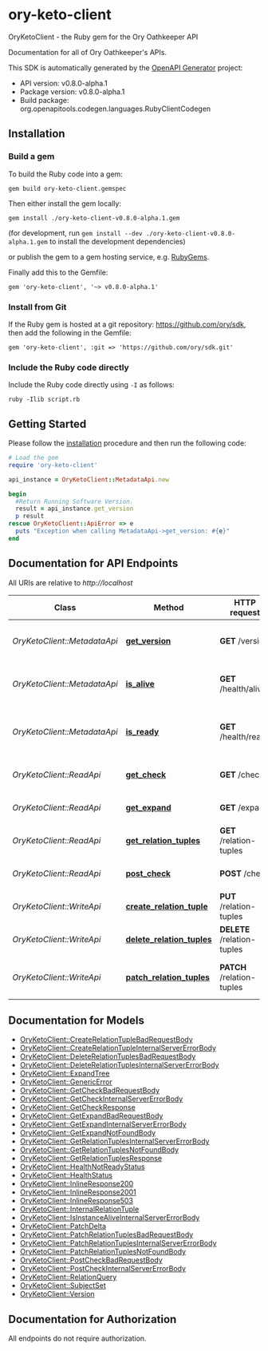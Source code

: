 # ory-keto-client

OryKetoClient - the Ruby gem for the Ory Oathkeeper API

Documentation for all of Ory Oathkeeper's APIs.


This SDK is automatically generated by the [OpenAPI Generator](https://openapi-generator.tech) project:

- API version: v0.8.0-alpha.1
- Package version: v0.8.0-alpha.1
- Build package: org.openapitools.codegen.languages.RubyClientCodegen

## Installation

### Build a gem

To build the Ruby code into a gem:

```shell
gem build ory-keto-client.gemspec
```

Then either install the gem locally:

```shell
gem install ./ory-keto-client-v0.8.0-alpha.1.gem
```

(for development, run `gem install --dev ./ory-keto-client-v0.8.0-alpha.1.gem` to install the development dependencies)

or publish the gem to a gem hosting service, e.g. [RubyGems](https://rubygems.org/).

Finally add this to the Gemfile:

    gem 'ory-keto-client', '~> v0.8.0-alpha.1'

### Install from Git

If the Ruby gem is hosted at a git repository: https://github.com/ory/sdk, then add the following in the Gemfile:

    gem 'ory-keto-client', :git => 'https://github.com/ory/sdk.git'

### Include the Ruby code directly

Include the Ruby code directly using `-I` as follows:

```shell
ruby -Ilib script.rb
```

## Getting Started

Please follow the [installation](#installation) procedure and then run the following code:

```ruby
# Load the gem
require 'ory-keto-client'

api_instance = OryKetoClient::MetadataApi.new

begin
  #Return Running Software Version.
  result = api_instance.get_version
  p result
rescue OryKetoClient::ApiError => e
  puts "Exception when calling MetadataApi->get_version: #{e}"
end

```

## Documentation for API Endpoints

All URIs are relative to *http://localhost*

Class | Method | HTTP request | Description
------------ | ------------- | ------------- | -------------
*OryKetoClient::MetadataApi* | [**get_version**](docs/MetadataApi.md#get_version) | **GET** /version | Return Running Software Version.
*OryKetoClient::MetadataApi* | [**is_alive**](docs/MetadataApi.md#is_alive) | **GET** /health/alive | Check HTTP Server Status
*OryKetoClient::MetadataApi* | [**is_ready**](docs/MetadataApi.md#is_ready) | **GET** /health/ready | Check HTTP Server and Database Status
*OryKetoClient::ReadApi* | [**get_check**](docs/ReadApi.md#get_check) | **GET** /check | Check a relation tuple
*OryKetoClient::ReadApi* | [**get_expand**](docs/ReadApi.md#get_expand) | **GET** /expand | Expand a Relation Tuple
*OryKetoClient::ReadApi* | [**get_relation_tuples**](docs/ReadApi.md#get_relation_tuples) | **GET** /relation-tuples | Query relation tuples
*OryKetoClient::ReadApi* | [**post_check**](docs/ReadApi.md#post_check) | **POST** /check | Check a relation tuple
*OryKetoClient::WriteApi* | [**create_relation_tuple**](docs/WriteApi.md#create_relation_tuple) | **PUT** /relation-tuples | Create a Relation Tuple
*OryKetoClient::WriteApi* | [**delete_relation_tuples**](docs/WriteApi.md#delete_relation_tuples) | **DELETE** /relation-tuples | Delete Relation Tuples
*OryKetoClient::WriteApi* | [**patch_relation_tuples**](docs/WriteApi.md#patch_relation_tuples) | **PATCH** /relation-tuples | Patch Multiple Relation Tuples


## Documentation for Models

 - [OryKetoClient::CreateRelationTupleBadRequestBody](docs/CreateRelationTupleBadRequestBody.md)
 - [OryKetoClient::CreateRelationTupleInternalServerErrorBody](docs/CreateRelationTupleInternalServerErrorBody.md)
 - [OryKetoClient::DeleteRelationTuplesBadRequestBody](docs/DeleteRelationTuplesBadRequestBody.md)
 - [OryKetoClient::DeleteRelationTuplesInternalServerErrorBody](docs/DeleteRelationTuplesInternalServerErrorBody.md)
 - [OryKetoClient::ExpandTree](docs/ExpandTree.md)
 - [OryKetoClient::GenericError](docs/GenericError.md)
 - [OryKetoClient::GetCheckBadRequestBody](docs/GetCheckBadRequestBody.md)
 - [OryKetoClient::GetCheckInternalServerErrorBody](docs/GetCheckInternalServerErrorBody.md)
 - [OryKetoClient::GetCheckResponse](docs/GetCheckResponse.md)
 - [OryKetoClient::GetExpandBadRequestBody](docs/GetExpandBadRequestBody.md)
 - [OryKetoClient::GetExpandInternalServerErrorBody](docs/GetExpandInternalServerErrorBody.md)
 - [OryKetoClient::GetExpandNotFoundBody](docs/GetExpandNotFoundBody.md)
 - [OryKetoClient::GetRelationTuplesInternalServerErrorBody](docs/GetRelationTuplesInternalServerErrorBody.md)
 - [OryKetoClient::GetRelationTuplesNotFoundBody](docs/GetRelationTuplesNotFoundBody.md)
 - [OryKetoClient::GetRelationTuplesResponse](docs/GetRelationTuplesResponse.md)
 - [OryKetoClient::HealthNotReadyStatus](docs/HealthNotReadyStatus.md)
 - [OryKetoClient::HealthStatus](docs/HealthStatus.md)
 - [OryKetoClient::InlineResponse200](docs/InlineResponse200.md)
 - [OryKetoClient::InlineResponse2001](docs/InlineResponse2001.md)
 - [OryKetoClient::InlineResponse503](docs/InlineResponse503.md)
 - [OryKetoClient::InternalRelationTuple](docs/InternalRelationTuple.md)
 - [OryKetoClient::IsInstanceAliveInternalServerErrorBody](docs/IsInstanceAliveInternalServerErrorBody.md)
 - [OryKetoClient::PatchDelta](docs/PatchDelta.md)
 - [OryKetoClient::PatchRelationTuplesBadRequestBody](docs/PatchRelationTuplesBadRequestBody.md)
 - [OryKetoClient::PatchRelationTuplesInternalServerErrorBody](docs/PatchRelationTuplesInternalServerErrorBody.md)
 - [OryKetoClient::PatchRelationTuplesNotFoundBody](docs/PatchRelationTuplesNotFoundBody.md)
 - [OryKetoClient::PostCheckBadRequestBody](docs/PostCheckBadRequestBody.md)
 - [OryKetoClient::PostCheckInternalServerErrorBody](docs/PostCheckInternalServerErrorBody.md)
 - [OryKetoClient::RelationQuery](docs/RelationQuery.md)
 - [OryKetoClient::SubjectSet](docs/SubjectSet.md)
 - [OryKetoClient::Version](docs/Version.md)


## Documentation for Authorization

 All endpoints do not require authorization.

